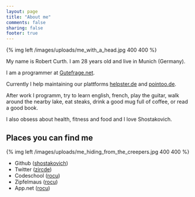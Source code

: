 ```yaml
---
layout: page
title: "About me"
comments: false
sharing: false
footer: true
---
```

{% img left /images/uploads/me_with_a_head.jpg 400 400 %}

My name is Robert Curth. I am 28 years old and live in Munich (Germany).

I am a programmer at [Gutefrage.net][1].

Currently I help maintaining our plattforms [helpster.de][2] and [pointoo.de][3].

After work I programm, try to learn english, french, play the guitar, walk around the nearby lake, eat steaks, drink a good mug full of coffee, or read a good book.

I also obsess about health, fitness and food and I love Shostakovich.

## Places you can find me

{% img left /images/uploads/me_hiding_from_the_creepers.jpg 400 400 %}

* Github ([shostakovich][4])
* Twitter ([zircde][5])
* Codeschool ([rocu][6])
* Zipfelmaus ([rocu][7])
* App.net ([rocu][8])

[1]: http://www.gutefrage.net
[2]: http://www.helpster.de
[3]: http://pointoo.dei
[4]: https://github.com/shostakovich
[5]: https://twitter.com/zircde
[6]: http://www.codeschool.com/users/rocu
[7]: http://www.zipfelmaus.com
[8]: https://alpha.app.net/rocu
